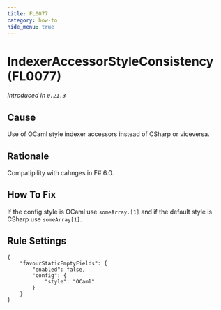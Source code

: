 ```yaml
---
title: FL0077
category: how-to
hide_menu: true
---
```


# IndexerAccessorStyleConsistency (FL0077)

*Introduced in `0.21.3`*

## Cause

Use of OCaml style indexer accessors instead of CSharp or viceversa.

## Rationale

Compatipility with cahnges in F# 6.0.

## How To Fix

If the config style is OCaml use `someArray.[1]` and if the default style is CSharp use `someArray[1]`.

## Rule Settings

    {
        "favourStaticEmptyFields": { 
            "enabled": false,
            "config": {
                "style": "OCaml"
            }
        }
    }
